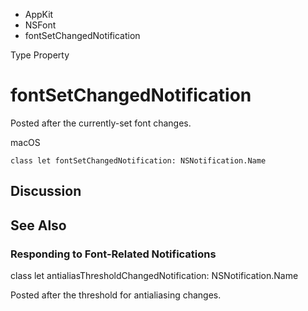 

- AppKit
- NSFont
-  fontSetChangedNotification 

Type Property

# fontSetChangedNotification

Posted after the currently-set font changes.

macOS

``` source
class let fontSetChangedNotification: NSNotification.Name
```

## Discussion

## See Also

### Responding to Font-Related Notifications

class let antialiasThresholdChangedNotification: NSNotification.Name

Posted after the threshold for antialiasing changes.

